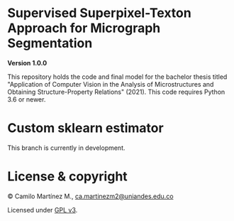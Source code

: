 # Supervised Superpixel-Texton Approach for Micrograph Segmentation

**Version 1.0.0**

This repository holds the code and final model for the bachelor thesis titled "Application of Computer Vision in the Analysis of Microstructures and Obtaining Structure-Property Relations" (2021). This code requires Python 3.6 or newer.

# Custom sklearn estimator
This branch is currently in development.

# License & copyright
© Camilo Martínez M., <ca.martinezm2@uniandes.edu.co>

Licensed under [GPL v3](LICENSE).
